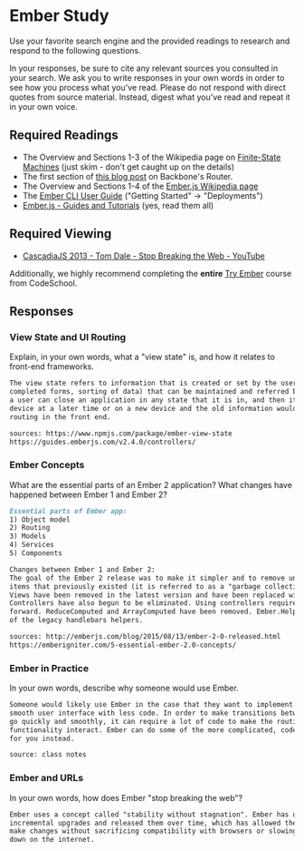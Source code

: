 # Ember Study

Use your favorite search engine and the provided readings to research and
respond to the following questions.

In your responses, be sure to cite any relevant sources you consulted in your
search. We ask you to write responses in your own words in order to see how you
process what you've read. Please do not respond with direct quotes from source
material. Instead, digest what you've read and repeat it in your own voice.

## Required Readings

-   The Overview and Sections 1-3 of the Wikipedia page on [Finite-State Machines](https://en.wikipedia.org/wiki/Finite-state_machine)
    (just skim - don't get caught up on the details)
-   The first section of [this blog post](http://pragmatic-backbone.com/routing-and-controllers) on
    Backbone's Router.
-   The Overview and Sections 1-4 of the [Ember.js Wikipedia page](https://en.wikipedia.org/wiki/Ember.js)
-   The [Ember CLI User Guide](http://ember-cli.com/user-guide/)
    ("Getting Started" -> "Deployments")
-   [Ember.js - Guides and Tutorials](https://guides.emberjs.com/v2.4.0/) (yes,
    read them all)

## Required Viewing

-   [CascadiaJS 2013 - Tom Dale - Stop Breaking the Web - YouTube](https://www.youtube.com/watch?v=BQ6at0addi4)

Additionally, we highly recommend completing the **entire** [Try
Ember](https://www.codeschool.com/courses/try-ember) course from CodeSchool.

## Responses

### View State and UI Routing

Explain, in your own words, what a "view state" is, and how it relates to
 front-end frameworks.

```md
The view state refers to information that is created or set by the user (whether it's certain tabs selected,
completed forms, sorting of data) that can be maintained and referred back to at a later time. In other words,
a user can close an application in any state that it is in, and then it can be reopened, either on the same
device at a later time or on a new device and the old information would still appear/exist. It relates to front end frameworks because the information is not being stored in the back end - it is being stored by the use of
routing in the front end.

sources: https://www.npmjs.com/package/ember-view-state
https://guides.emberjs.com/v2.4.0/controllers/
```

### Ember Concepts

What are the essential parts of an Ember 2 application?
What changes have happened between Ember 1 and Ember 2?

```md
Essential parts of Ember app:
1) Object model
2) Routing
3) Models
4) Services
5) Components

Changes between Ember 1 and Ember 2:
The goal of the Ember 2 release was to make it simpler and to remove unnecessary
items that previously existed (it is referred to as a "garbage collection release).
Views have been removed in the latest version and have been replaced with components.
Controllers have also begun to be eliminated. Using controllers requires an addon going
forward. ReduceComputed and ArrayComputed have been removed. Ember.Helper is used instead
of the legacy handlebars helpers.

sources: http://emberjs.com/blog/2015/08/13/ember-2-0-released.html
https://emberigniter.com/5-essential-ember-2.0-concepts/
```

### Ember in Practice

In your own words, describe why someone would use Ember.

```md
Someone would likely use Ember in the case that they want to implement a fast and
smooth user interface with less code. In order to make transitions between "views"
go quickly and smoothly, it can require a lot of code to make the routing and other
functionality interact. Ember can do some of the more complicated, code-heavy tasks
for you instead.

source: class notes
```

### Ember and URLs

In your own words, how does Ember "stop breaking the web"?

```md
Ember uses a concept called "stability without stagnation". Ember has used small,
incremental upgrades and released them over time, which has allowed them to
make changes without sacrificing compatibility with browsers or slowing things
down on the internet. 
```
